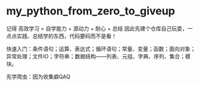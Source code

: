 # my_python_from_zero_to_giveup
记得 高效学习 = 自学能力 + 源动力 + 耐心 + 总结
因此先建个仓库自己玩耍，一点点实践、总结学的东西，代码要码而不是看！

快速入门：条件语句；运算、表达式；循环语句；常量、变量；函数；面向对象；异常处理；文件IO；字符串；数据结构——列表、元组、字典、序列、集合；模块。

先学爬虫：因为收集癖QAQ
